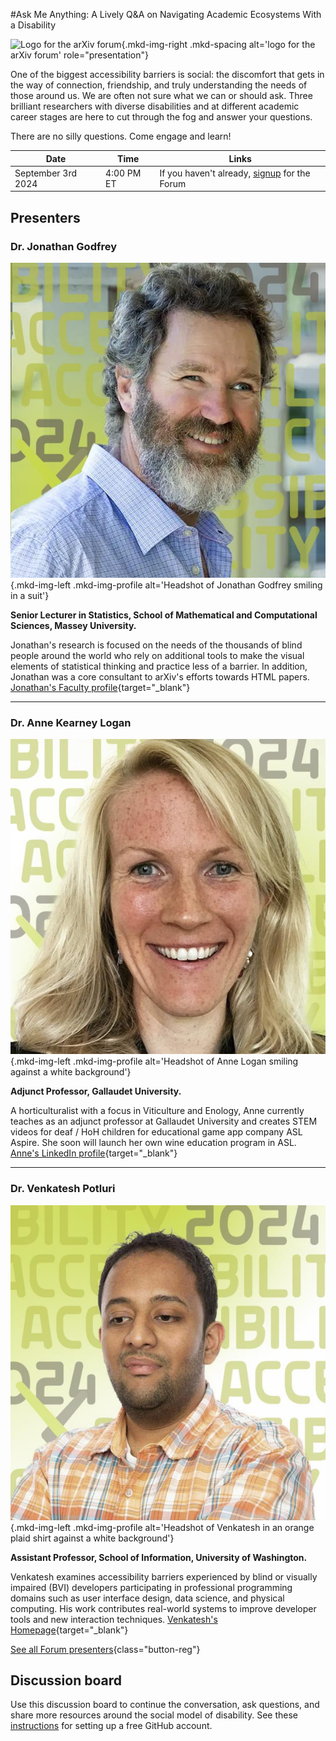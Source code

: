 #Ask Me Anything: A Lively Q&A on Navigating Academic Ecosystems With a Disability

![Logo for the arXiv forum](../../assets/arxiv-forum-logo-full-2024.svg){.mkd-img-right .mkd-spacing alt='logo for the arXiv forum' role="presentation"}

One of the biggest accessibility barriers is social: the discomfort that gets in the way of connection, friendship, and truly understanding the needs of those around us. We are often not sure what we can or should ask. Three brilliant researchers with diverse disabilities and at different academic career stages are here to cut through the fog and answer your questions.

There are no silly questions. Come engage and learn!

| Date | Time | Links |
|---|---|---|
| September 3rd 2024 | 4:00 PM ET |  If you haven't already, [signup](https://cornell.ca1.qualtrics.com/jfe/form/SV_eEZ1d27LF2fVM7Y) for the Forum |

## Presenters

### Dr. Jonathan Godfrey
![Jonathan Godfrey](../assets/profile/jonathan.jpg){.mkd-img-left .mkd-img-profile alt='Headshot of Jonathan Godfrey smiling in a suit'}

**Senior Lecturer in Statistics, School of Mathematical and Computational Sciences, Massey University.**

Jonathan's research is focused on the needs of the thousands of blind people around the world who rely on additional tools to make the visual elements of statistical thinking and practice less of a barrier. In addition, Jonathan was a core consultant to arXiv's efforts towards HTML papers. [Jonathan's Faculty profile](https://www.massey.ac.nz/massey/expertise/profile.cfm?stref=416430){target="_blank"}

---

### Dr. Anne Kearney Logan

![Anne Logan](../assets/profile/anne.jpg){.mkd-img-left .mkd-img-profile alt='Headshot of Anne Logan smiling against a white background'}

**Adjunct Professor, Gallaudet University.**

A horticulturalist with a focus in Viticulture and Enology, Anne currently teaches as an adjunct professor at Gallaudet University and creates STEM videos for deaf / HoH children for educational game app company ASL Aspire. She soon will launch her own wine education program in ASL. [Anne's LinkedIn profile](https://www.linkedin.com/in/anne-k-logan-9a75b989/){target="_blank"}

---

### Dr. Venkatesh Potluri

![Venkatesh Potluri](../assets/profile/venkatesh.jpg){.mkd-img-left .mkd-img-profile alt='Headshot of Venkatesh in an orange plaid shirt against a white background'}

**Assistant Professor, School of Information, University of Washington.**

Venkatesh examines accessibility barriers experienced by blind or visually impaired (BVI) developers participating in professional programming domains such as user interface design, data science, and physical computing. His work contributes real-world systems to improve developer tools and new interaction techniques. [Venkatesh's Homepage](https://venkateshpotluri.me/){target="_blank"}


[See all Forum presenters](presenters){class="button-reg"}

<!-- ## Session materials and resources -->


## Discussion board
Use this discussion board to continue the conversation, ask questions, and share more resources around the social model of disability. See these [instructions](discussion-board.md) for setting up a free GitHub account.
